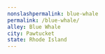 ```yaml
---
﻿nonslashpermalink: blue-whale
permalink: /blue-whale/
alley: Blue Whale
city: Pawtucket
state: Rhode Island
---
```

